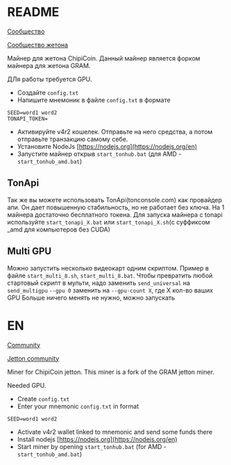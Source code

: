 # README

[Сообщество]([https://t.me/chapa_maining])

[Сообщество жетона](https://t.me/chipicoinru)

Майнер для жетона ChipiCoin. Данный майнер является форком майнера для жетона GRAM. 

ДЛя работы требуется GPU.
- Создайте `config.txt`
- Напишите мнемоник в файле `config.txt` в формате

```
SEED=word1 word2
TONAPI_TOKEN=
```

- Активируйте v4r2 кошелек. Отправьте на него средства, а потом отправьте транзакцию самому себе.
- Установите NodeJs [https://nodejs.org](https://nodejs.org/en)
- Запустите майнер открыв `start_tonhub.bat` (для AMD - `start_tonhub_amd.bat`)

## TonApi

Так же вы можете использовать TonApi(tonconsole.com) как провайдер апи. Он дает повышенную стабильность, но не работает без ключа. На 1 майнера достаточно бесплатного токена. Для запуска майнера с tonapi используйте `start_tonapi_X.bat` или `start_tonapi_X.sh`(с суффиксом \_amd для компьютеров без CUDA)

## Multi GPU

Можно запустить несколько видеокарт одним скриптом. Пример в файле `start_multi_8.sh`, `start_multi_8.bat`.
Чтобы превратить любой стартовый скрипт в мульти, надо заменить `send_universal` на `send_multigpu`
`--gpu 0` заменить на `--gpu-count X`, где Х кол-во ваших GPU
Больше ничего менять не нужно, можно запускать

# EN

[Community](https://t.me/chapa_mining)

[Jetton community](https://t.me/chipicoin)

Miner for ChipiCoin jetton. This miner is a fork of the GRAM jetton miner.

Needed GPU.

- Create `config.txt`
- Enter your mnemonic `config.txt` in format

```
SEED=word1 word2
```

- Activate v4r2 wallet linked to mnemonic and send some funds there
- Install nodejs [https://nodejs.org](https://nodejs.org/en)
- Start miner by opening `start_tonhub.bat` (for AMD - `start_tonhub_amd.bat`)

